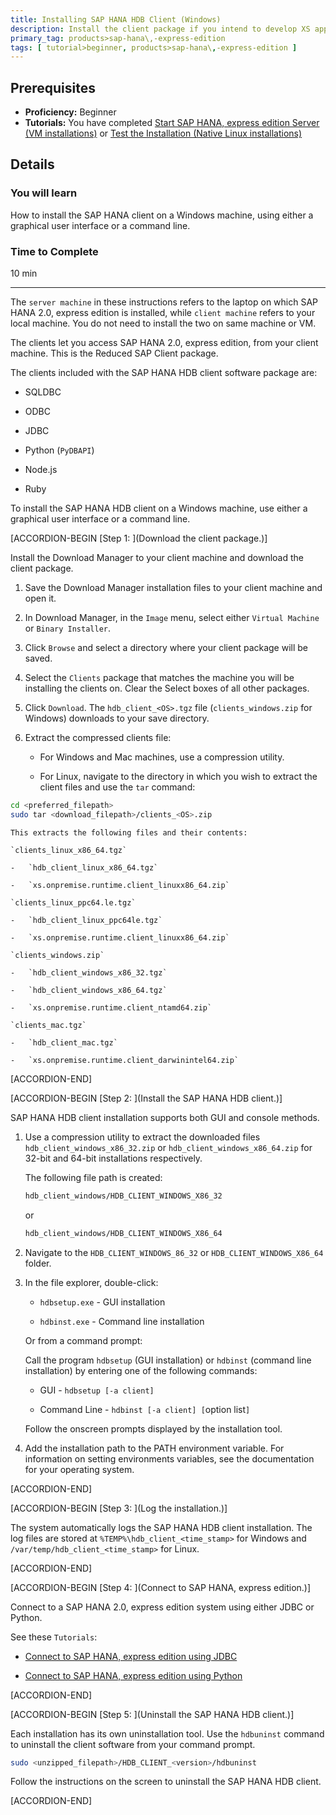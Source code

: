 ```yaml
---
title: Installing SAP HANA HDB Client (Windows)
description: Install the client package if you intend to develop XS applications on a machine that will not have a local SAP HANA 2.0, express edition installation.
primary_tag: products>sap-hana\,-express-edition
tags: [ tutorial>beginner, products>sap-hana\,-express-edition ]
---
```


<!-- loio45dafcf13cb6489cb25149a2a62a442e -->

## Prerequisites
 - **Proficiency:** Beginner
 - **Tutorials:** You have completed [Start SAP HANA, express edition Server (VM installations)](http://www.sap.com/developer/tutorials/hxe-ua-getting-started-vm.html) or [Test the Installation (Native Linux installations)](http://www.sap.com/developer/tutorials/hxe-ua-test-binary.html)

## Details
### You will learn
How to install the SAP HANA client on a Windows machine, using either a graphical user interface or a command line.

### Time to Complete
10 min

---

The `server machine` in these instructions refers to the laptop on which SAP HANA 2.0, express edition is installed, while `client machine` refers to your local machine. You do not need to install the two on same machine or VM.

The clients let you access SAP HANA 2.0, express edition, from your client machine. This is the Reduced SAP Client package.

The clients included with the SAP HANA HDB client software package are:

-   SQLDBC

-   ODBC

-   JDBC

-   Python (`PyDBAPI`)

-   Node.js

-   Ruby


To install the SAP HANA HDB client on a Windows machine, use either a graphical user interface or a command line.

[ACCORDION-BEGIN [Step 1: ](Download the client package.)]

Install the Download Manager to your client machine and download the client package.

1.  Save the Download Manager installation files to your client machine and open it.

2.  In Download Manager, in the `Image` menu, select either `Virtual Machine` or `Binary Installer`.

3.  Click `Browse` and select a directory where your client package will be saved.

4.  Select the `Clients` package that matches the machine you will be installing the clients on. Clear the Select boxes of all other packages.

5.  Click `Download`. The `hdb_client_<OS>.tgz` file (`clients_windows.zip` for Windows) downloads to your save directory.

6.  Extract the compressed clients file:

    -   For Windows and Mac machines, use a compression utility.

    -   For Linux, navigate to the directory in which you wish to extract the client files and use the `tar` command:

```bash
cd <preferred_filepath>
sudo tar <download_filepath>/clients_<OS>.zip
```

    This extracts the following files and their contents:

    `clients_linux_x86_64.tgz`

    -   `hdb_client_linux_x86_64.tgz`

    -   `xs.onpremise.runtime.client_linuxx86_64.zip`

    `clients_linux_ppc64.le.tgz`

    -   `hdb_client_linux_ppc64le.tgz`

    -   `xs.onpremise.runtime.client_linuxx86_64.zip`

    `clients_windows.zip`

    -   `hdb_client_windows_x86_32.tgz`

    -   `hdb_client_windows_x86_64.tgz`

    -   `xs.onpremise.runtime.client_ntamd64.zip`

    `clients_mac.tgz`

    -   `hdb_client_mac.tgz`

    -   `xs.onpremise.runtime.client_darwinintel64.zip`


[ACCORDION-END]

[ACCORDION-BEGIN [Step 2: ](Install the SAP HANA HDB client.)]

SAP HANA HDB client installation supports both GUI and console methods.

1.  Use a compression utility to extract the downloaded files `hdb_client_windows_x86_32.zip` or `hdb_client_windows_x86_64.zip` for 32-bit and 64-bit installations respectively.

    The following file path is created:

    ```bash
    hdb_client_windows/HDB_CLIENT_WINDOWS_X86_32
    ```

    or

    ```bash
    hdb_client_windows/HDB_CLIENT_WINDOWS_X86_64
    ```

2.  Navigate to the `HDB_CLIENT_WINDOWS_86_32` or `HDB_CLIENT_WINDOWS_X86_64` folder.

3.  In the file explorer, double-click:

    -   `hdbsetup.exe` - GUI installation

    -   `hdbinst.exe` - Command line installation

    Or from a command prompt:

    Call the program `hdbsetup` (GUI installation) or `hdbinst` (command line installation) by entering one of the following commands:

    -   GUI - `hdbsetup [-a client]`

    -   Command Line - `hdbinst [-a client] [`option list`]`

    Follow the onscreen prompts displayed by the installation tool.

4.  Add the installation path to the PATH environment variable. For information on setting environments variables, see the documentation for your operating system.


[ACCORDION-END]

[ACCORDION-BEGIN [Step 3: ](Log the installation.)]

The system automatically logs the SAP HANA HDB client installation. The log files are stored at `%TEMP%\hdb_client_<time_stamp>` for Windows and `/var/temp/hdb_client_<time_stamp>` for Linux.

[ACCORDION-END]

[ACCORDION-BEGIN [Step 4: ](Connect to SAP HANA, express edition.)]

Connect to a SAP HANA 2.0, express edition system using either JDBC or Python.

See these `Tutorials`:

-   [Connect to SAP HANA, express edition using JDBC](http://www.sap.com/developer/tutorials/hxe-connect-hxe-using-jdbc.html)

-   [Connect to SAP HANA, express edition using Python](http://www.sap.com/developer/tutorials/hxe-python-connection.html)


[ACCORDION-END]

[ACCORDION-BEGIN [Step 5: ](Uninstall the SAP HANA HDB client.)]

Each installation has its own uninstallation tool. Use the `hdbuninst` command to uninstall the client software from your command prompt.

```bash
sudo <unzipped_filepath>/HDB_CLIENT_<version>/hdbuninst
```

Follow the instructions on the screen to uninstall the SAP HANA HDB client.

[ACCORDION-END]


